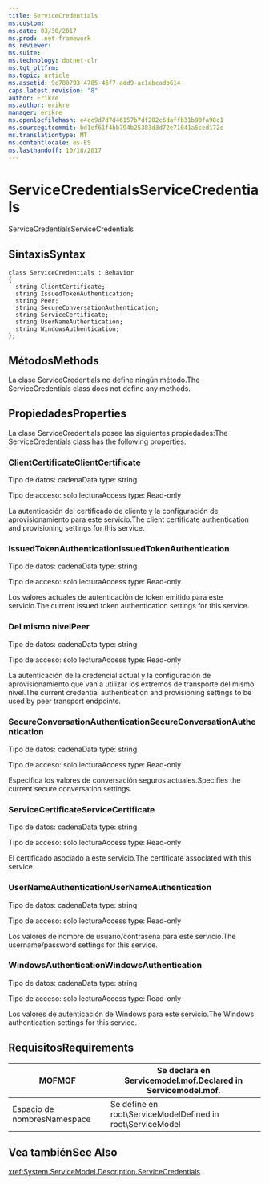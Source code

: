 ```yaml
---
title: ServiceCredentials
ms.custom: 
ms.date: 03/30/2017
ms.prod: .net-framework
ms.reviewer: 
ms.suite: 
ms.technology: dotnet-clr
ms.tgt_pltfrm: 
ms.topic: article
ms.assetid: 9c780793-4785-46f7-add9-ac1ebeadb614
caps.latest.revision: "8"
author: Erikre
ms.author: erikre
manager: erikre
ms.openlocfilehash: e4cc9d7d7d46157b7df202c6daffb31b90fa98c1
ms.sourcegitcommit: bd1ef61f4bb794b25383d3d72e71041a5ced172e
ms.translationtype: MT
ms.contentlocale: es-ES
ms.lasthandoff: 10/18/2017
---
```

# <a name="servicecredentials"></a><span data-ttu-id="1fc7d-102">ServiceCredentials</span><span class="sxs-lookup"><span data-stu-id="1fc7d-102">ServiceCredentials</span></span>
<span data-ttu-id="1fc7d-103">ServiceCredentials</span><span class="sxs-lookup"><span data-stu-id="1fc7d-103">ServiceCredentials</span></span>  
  
## <a name="syntax"></a><span data-ttu-id="1fc7d-104">Sintaxis</span><span class="sxs-lookup"><span data-stu-id="1fc7d-104">Syntax</span></span>  
  
```  
class ServiceCredentials : Behavior  
{  
  string ClientCertificate;  
  string IssuedTokenAuthentication;  
  string Peer;  
  string SecureConversationAuthentication;  
  string ServiceCertificate;  
  string UserNameAuthentication;  
  string WindowsAuthentication;  
};  
```  
  
## <a name="methods"></a><span data-ttu-id="1fc7d-105">Métodos</span><span class="sxs-lookup"><span data-stu-id="1fc7d-105">Methods</span></span>  
 <span data-ttu-id="1fc7d-106">La clase ServiceCredentials no define ningún método.</span><span class="sxs-lookup"><span data-stu-id="1fc7d-106">The ServiceCredentials class does not define any methods.</span></span>  
  
## <a name="properties"></a><span data-ttu-id="1fc7d-107">Propiedades</span><span class="sxs-lookup"><span data-stu-id="1fc7d-107">Properties</span></span>  
 <span data-ttu-id="1fc7d-108">La clase ServiceCredentials posee las siguientes propiedades:</span><span class="sxs-lookup"><span data-stu-id="1fc7d-108">The ServiceCredentials class has the following properties:</span></span>  
  
### <a name="clientcertificate"></a><span data-ttu-id="1fc7d-109">ClientCertificate</span><span class="sxs-lookup"><span data-stu-id="1fc7d-109">ClientCertificate</span></span>  
 <span data-ttu-id="1fc7d-110">Tipo de datos: cadena</span><span class="sxs-lookup"><span data-stu-id="1fc7d-110">Data type: string</span></span>  
  
 <span data-ttu-id="1fc7d-111">Tipo de acceso: solo lectura</span><span class="sxs-lookup"><span data-stu-id="1fc7d-111">Access type: Read-only</span></span>  
  
 <span data-ttu-id="1fc7d-112">La autenticación del certificado de cliente y la configuración de aprovisionamiento para este servicio.</span><span class="sxs-lookup"><span data-stu-id="1fc7d-112">The client certificate authentication and provisioning settings for this service.</span></span>  
  
### <a name="issuedtokenauthentication"></a><span data-ttu-id="1fc7d-113">IssuedTokenAuthentication</span><span class="sxs-lookup"><span data-stu-id="1fc7d-113">IssuedTokenAuthentication</span></span>  
 <span data-ttu-id="1fc7d-114">Tipo de datos: cadena</span><span class="sxs-lookup"><span data-stu-id="1fc7d-114">Data type: string</span></span>  
  
 <span data-ttu-id="1fc7d-115">Tipo de acceso: solo lectura</span><span class="sxs-lookup"><span data-stu-id="1fc7d-115">Access type: Read-only</span></span>  
  
 <span data-ttu-id="1fc7d-116">Los valores actuales de autenticación de token emitido para este servicio.</span><span class="sxs-lookup"><span data-stu-id="1fc7d-116">The current issued token authentication settings for this service.</span></span>  
  
### <a name="peer"></a><span data-ttu-id="1fc7d-117">Del mismo nivel</span><span class="sxs-lookup"><span data-stu-id="1fc7d-117">Peer</span></span>  
 <span data-ttu-id="1fc7d-118">Tipo de datos: cadena</span><span class="sxs-lookup"><span data-stu-id="1fc7d-118">Data type: string</span></span>  
  
 <span data-ttu-id="1fc7d-119">Tipo de acceso: solo lectura</span><span class="sxs-lookup"><span data-stu-id="1fc7d-119">Access type: Read-only</span></span>  
  
 <span data-ttu-id="1fc7d-120">La autenticación de la credencial actual y la configuración de aprovisionamiento que van a utilizar los extremos de transporte del mismo nivel.</span><span class="sxs-lookup"><span data-stu-id="1fc7d-120">The current credential authentication and provisioning settings to be used by peer transport endpoints.</span></span>  
  
### <a name="secureconversationauthentication"></a><span data-ttu-id="1fc7d-121">SecureConversationAuthentication</span><span class="sxs-lookup"><span data-stu-id="1fc7d-121">SecureConversationAuthentication</span></span>  
 <span data-ttu-id="1fc7d-122">Tipo de datos: cadena</span><span class="sxs-lookup"><span data-stu-id="1fc7d-122">Data type: string</span></span>  
  
 <span data-ttu-id="1fc7d-123">Tipo de acceso: solo lectura</span><span class="sxs-lookup"><span data-stu-id="1fc7d-123">Access type: Read-only</span></span>  
  
 <span data-ttu-id="1fc7d-124">Especifica los valores de conversación seguros actuales.</span><span class="sxs-lookup"><span data-stu-id="1fc7d-124">Specifies the current secure conversation settings.</span></span>  
  
### <a name="servicecertificate"></a><span data-ttu-id="1fc7d-125">ServiceCertificate</span><span class="sxs-lookup"><span data-stu-id="1fc7d-125">ServiceCertificate</span></span>  
 <span data-ttu-id="1fc7d-126">Tipo de datos: cadena</span><span class="sxs-lookup"><span data-stu-id="1fc7d-126">Data type: string</span></span>  
  
 <span data-ttu-id="1fc7d-127">Tipo de acceso: solo lectura</span><span class="sxs-lookup"><span data-stu-id="1fc7d-127">Access type: Read-only</span></span>  
  
 <span data-ttu-id="1fc7d-128">El certificado asociado a este servicio.</span><span class="sxs-lookup"><span data-stu-id="1fc7d-128">The certificate associated with this service.</span></span>  
  
### <a name="usernameauthentication"></a><span data-ttu-id="1fc7d-129">UserNameAuthentication</span><span class="sxs-lookup"><span data-stu-id="1fc7d-129">UserNameAuthentication</span></span>  
 <span data-ttu-id="1fc7d-130">Tipo de datos: cadena</span><span class="sxs-lookup"><span data-stu-id="1fc7d-130">Data type: string</span></span>  
  
 <span data-ttu-id="1fc7d-131">Tipo de acceso: solo lectura</span><span class="sxs-lookup"><span data-stu-id="1fc7d-131">Access type: Read-only</span></span>  
  
 <span data-ttu-id="1fc7d-132">Los valores de nombre de usuario/contraseña para este servicio.</span><span class="sxs-lookup"><span data-stu-id="1fc7d-132">The username/password settings for this service.</span></span>  
  
### <a name="windowsauthentication"></a><span data-ttu-id="1fc7d-133">WindowsAuthentication</span><span class="sxs-lookup"><span data-stu-id="1fc7d-133">WindowsAuthentication</span></span>  
 <span data-ttu-id="1fc7d-134">Tipo de datos: cadena</span><span class="sxs-lookup"><span data-stu-id="1fc7d-134">Data type: string</span></span>  
  
 <span data-ttu-id="1fc7d-135">Tipo de acceso: solo lectura</span><span class="sxs-lookup"><span data-stu-id="1fc7d-135">Access type: Read-only</span></span>  
  
 <span data-ttu-id="1fc7d-136">Los valores de autenticación de Windows para este servicio.</span><span class="sxs-lookup"><span data-stu-id="1fc7d-136">The Windows authentication settings for this service.</span></span>  
  
## <a name="requirements"></a><span data-ttu-id="1fc7d-137">Requisitos</span><span class="sxs-lookup"><span data-stu-id="1fc7d-137">Requirements</span></span>  
  
|<span data-ttu-id="1fc7d-138">MOF</span><span class="sxs-lookup"><span data-stu-id="1fc7d-138">MOF</span></span>|<span data-ttu-id="1fc7d-139">Se declara en Servicemodel.mof.</span><span class="sxs-lookup"><span data-stu-id="1fc7d-139">Declared in Servicemodel.mof.</span></span>|  
|---------|-----------------------------------|  
|<span data-ttu-id="1fc7d-140">Espacio de nombres</span><span class="sxs-lookup"><span data-stu-id="1fc7d-140">Namespace</span></span>|<span data-ttu-id="1fc7d-141">Se define en root\ServiceModel</span><span class="sxs-lookup"><span data-stu-id="1fc7d-141">Defined in root\ServiceModel</span></span>|  
  
## <a name="see-also"></a><span data-ttu-id="1fc7d-142">Vea también</span><span class="sxs-lookup"><span data-stu-id="1fc7d-142">See Also</span></span>  
 <xref:System.ServiceModel.Description.ServiceCredentials>
